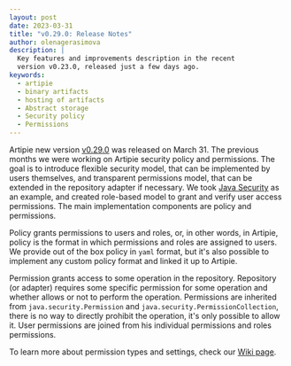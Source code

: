 ```yaml
---
layout: post
date: 2023-03-31
title: "v0.29.0: Release Notes"
author: olenagerasimova
description: |
  Key features and improvements description in the recent
  version v0.23.0, released just a few days ago.
keywords:
  - artipie
  - binary artifacts
  - hosting of artifacts
  - Abstract storage
  - Security policy
  - Permissions
---
```


Artipie new version [v0.29.0](https://github.com/artipie/artipie/releases/tag/v0.29.0) was released on March 31. 
The previous months we were working on Artipie security policy and permissions. The goal is to introduce
flexible security model, that can be implemented by users themselves, and transparent 
permissions model, that can be extended in the repository adapter if necessary. We took [Java Security](https://docs.oracle.com/cd/E12839_01/core.1111/e10043/introjps.htm#JISEC1801)
as an example, and created role-based model to grant and verify user access permissions.
The main implementation components are policy and permissions. 

Policy grants permissions to users and roles, or, in other words, in Artipie, policy is the format 
in which permissions and roles are assigned to users. We provide out of the box policy in `yaml` format, 
but it's also possible to implement any custom policy format and linked it up to Artipie.

Permission grants access to some operation in the repository. Repository (or adapter) requires some
specific permission for some operation and whether allows or not to perform the operation. 
Permissions are inherited from `java.security.Permission` and `java.security.PermissionCollection`, 
there is no way to directly prohibit the operation, it's only possible to allow it. User permissions
are joined from his individual permissions and roles permissions.

To learn more about permission types and settings, check our [Wiki page](https://github.com/artipie/artipie/wiki/Configuration-Policy).